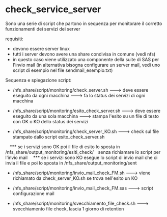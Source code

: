 # check_service_server

Sono una serie di script che partono in sequenza per monitorare il corretto funzionamenti dei servizi dei server

requisiti:

- devono essere server linux
- tutti i server devono avere una share condivisa in comune (vedi nfs)
- in questo caso viene utilizzato una componente della suite di SAS per l'invio mail (in alternativa bisogna configurare un server mail, vedi uno script di esempio nel file sendmail_esempio.txt)



Sequenza e spiegazione script:

- /nfs_share/script/monitoring/check_server.sh ---> deve essere eseguito da ogni macchina ---> fa lo status dei servizi di ogni macchina

- /nfs_share/script/monitoring/esito_check_server.sh ---> deve essere eseguito da una sola macchina ---> stampa l'esito su un file di testo con OK o KO dello status dei servizi

- /nfs_share/script/monitoring/check_server_KO.sh ---> check sul file stampato dallo script esito_check_server.sh 

 *** se i servizi sono OK poi il file di esito lo sposta in /nfs_share/output_monitoring/esiti_check/ senza richiamare lo script per l'invio mail
 *** se i servizi sono KO esegue lo script di invio mail che ci invia il file e poi lo sposta in /nfs_share/output_monitoring/sent

- /nfs_share/script/monitoring/invio_mail_check_FM.sh ---> viene richiamato da check_server_KO.sh se trova nell'esito un KO 

- /nfs_share/script/monitoring/invio_mail_check_FM.sas ---> script configurazione mail

- /nfs_share/script/monitoring/svecchiamento_file_check.sh ---> svecchiamento file check,  lascia 1 giorno di retention
